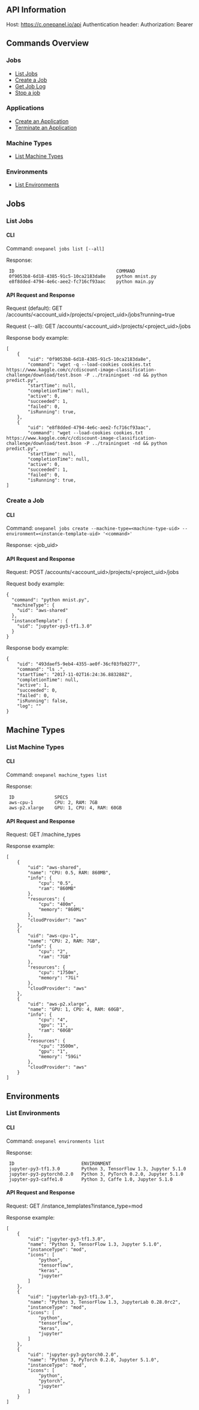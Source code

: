 ## API Information 

Host: https://c.onepanel.io/api
Authentication header: Authorization: Bearer <jwt-token>


## Commands Overview

### Jobs

- [List Jobs](#list-jobs)
- [Create a Job](#create-a-job)
- [Get Job Log](#get-job-log)
- [Stop a job](#stop-a-job)

### Applications

- [Create an Application](#create-a-job)
- [Terminate an Application](#stop-a-job)

### Machine Types

- [List Machine Types](#list-machine-type)

### Environments

- [List Environments](#list-environments)

## Jobs

### List Jobs

#### CLI 

Command: `onepanel jobs list [--all]`

Response: 
```
 ID                                      COMMAND 
 0f9053b8-6d18-4385-91c5-10ca2183da8e    python mnist.py      
 e8f8dded-4794-4e6c-aee2-fc716cf93aac    python main.py
```

#### API Request and Response
Request (default): GET /accounts/<account_uid>/projects/<project_uid>/jobs?running=true

Request (--all): GET /accounts/<account_uid>/projects/<project_uid>/jobs

Response body example:

```
[
    {
        "uid": "0f9053b8-6d18-4385-91c5-10ca2183da8e",
        "command": "wget -q --load-cookies cookies.txt https://www.kaggle.com/c/cdiscount-image-classification-challenge/download/test.bson -P ../trainingset -nd && python predict.py",
        "startTime": null,
        "completionTime": null,
        "active": 0,
        "succeeded": 1,
        "failed": 0,
        "isRunning": true,
    },
    {
        "uid": "e8f8dded-4794-4e6c-aee2-fc716cf93aac",
        "command": "wget --load-cookies cookies.txt https://www.kaggle.com/c/cdiscount-image-classification-challenge/download/test.bson -P ../trainingset -nd && python predict.py",
        "startTime": null,
        "completionTime": null,
        "active": 0,
        "succeeded": 1,
        "failed": 0,
        "isRunning": true,
]
```

### Create a Job

#### CLI 

Command: `onepanel jobs create --machine-type=<machine-type-uid> --environment=<instance-template-uid> '<command>'`

Response: <job_uid>


#### API Request and Response
Request: POST /accounts/<account_uid>/projects/<project_uid>/jobs

Request body example:
```
{
  "command": "python mnist.py",
  "machineType": {
    "uid": "aws-shared"
  },
  "instanceTemplate": {
    "uid": "jupyter-py3-tf1.3.0"
  }
}
```

Response body example:

```
{
    "uid": "493daef5-9eb4-4355-ae0f-36cf03fb0277",
    "command": "ls .",
    "startTime": "2017-11-02T16:24:36.883288Z",
    "completionTime": null,
    "active": 1,
    "succeeded": 0,
    "failed": 0,
    "isRunning": false,
    "log": ""
}
```

## Machine Types

### List Machine Types

#### CLI 

Command: `onepanel machine_types list`

Response: 
```
 ID               SPECS 
 aws-cpu-1        CPU: 2, RAM: 7GB      
 aws-p2.xlarge    GPU: 1, CPU: 4, RAM: 60GB
```


#### API Request and Response
Request: GET /machine_types

Response example:

```
[
    {
        "uid": "aws-shared",
        "name": "CPU: 0.5, RAM: 860MB",
        "info": {
            "cpu": "0.5",
            "ram": "860MB"
        },
        "resources": {
            "cpu": "400m",
            "memory": "860Mi"
        },
        "cloudProvider": "aws"
    },
    {
        "uid": "aws-cpu-1",
        "name": "CPU: 2, RAM: 7GB",
        "info": {
            "cpu": "2",
            "ram": "7GB"
        },
        "resources": {
            "cpu": "1750m",
            "memory": "7Gi"
        },
        "cloudProvider": "aws"
    },
    {
        "uid": "aws-p2.xlarge",
        "name": "GPU: 1, CPU: 4, RAM: 60GB",
        "info": {
            "cpu": "4",
            "gpu": "1",
            "ram": "60GB"
        },
        "resources": {
            "cpu": "3500m",
            "gpu": "1",
            "memory": "59Gi"
        },
        "cloudProvider": "aws"
    }
]
```

## Environments

### List Environments

#### CLI 

Command: `onepanel environments list`

Response: 
```
 ID                         ENVIRONMENT 
 jupyter-py3-tf1.3.0        Python 3, TensorFlow 1.3, Jupyter 5.1.0       
 jupyter-py3-pytorch0.2.0   Python 3, PyTorch 0.2.0, Jupyter 5.1.0
 jupyter-py3-caffe1.0       Python 3, Caffe 1.0, Jupyter 5.1.0
```


#### API Request and Response
Request: GET /instance_templates?instance_type=mod

Response example:

```
[
    {
        "uid": "jupyter-py3-tf1.3.0",
        "name": "Python 3, TensorFlow 1.3, Jupyter 5.1.0",
        "instanceType": "mod",
        "icons": [
            "python",
            "tensorflow",
            "keras",
            "jupyter"
        ]
    },
    {
        "uid": "jupyterlab-py3-tf1.3.0",
        "name": "Python 3, TensorFlow 1.3, JupyterLab 0.28.0rc2",
        "instanceType": "mod",
        "icons": [
            "python",
            "tensorflow",
            "keras",
            "jupyter"
        ]
    },
    {
        "uid": "jupyter-py3-pytorch0.2.0",
        "name": "Python 3, PyTorch 0.2.0, Jupyter 5.1.0",
        "instanceType": "mod",
        "icons": [
            "python",
            "pytorch",
            "jupyter"
        ]
    }
]
```

